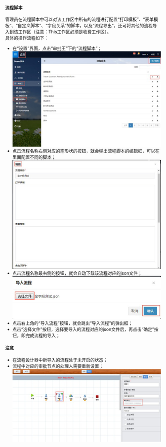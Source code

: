 #### 流程脚本
管理员在流程脚本中可以对该工作区中所有的流程进行配置“打印模板”、“表单模板”、“自定义脚本”、“字段关系”的脚本，以及“流程导出”，还可将其他的流程导入到该工作区（注意：This工作区必须是收费工作区）。<br>
具体的操作流程如下：
- 在“设置”界面，点击“审批王”下的“流程脚本”；
![](images/脚本1.png)
- 点击流程名称右侧对应的笔形状的按钮，就会弹出流程脚本的编辑框，可以在里面配置不同的脚本；
![](images/脚本2.png)
- 点击流程名称最右侧的按钮，就会自动下载该流程对应的json文件；
![](images/脚本3.png)
- 点击右上角的“导入流程”按钮，就会跳出“导入流程”的弹出框；
- 点击“选择文件”按钮，选择要导入的流程对应的json文件后，再点击“确定”按钮，即完成流程的导入；<br>
#### 注意
- 在流程设计器中新导入的流程处于未开启的状态；
- 流程中对应的审批节点的处理人需要重新设置；
![](images/脚本4.png)
